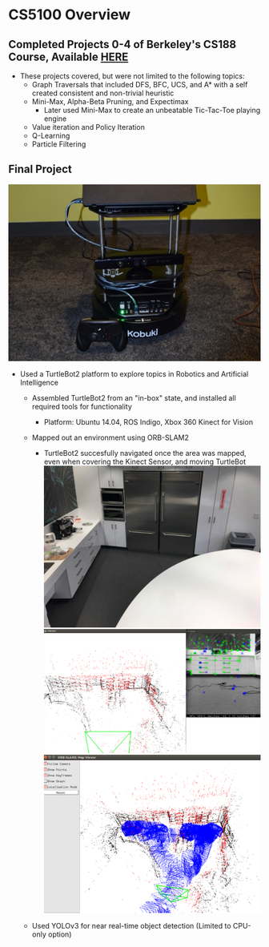 # CS5100 Overview

## Completed Projects 0-4 of Berkeley's CS188 Course, Available [HERE](http://inst.eecs.berkeley.edu/~cs188/pacman/project_overview.html)

* These projects covered, but were not limited to the following topics:
  * Graph Traversals that included DFS, BFC, UCS, and A* with a self created consistent and non-trivial heuristic
  * Mini-Max, Alpha-Beta Pruning, and Expectimax
    * Later used Mini-Max to create an unbeatable Tic-Tac-Toe playing engine
  * Value iteration and Policy Iteration
  * Q-Learning
  * Particle Filtering

## Final Project

[![](https://github.com/avp55/CS5100/blob/master/DSC_7044r.jpg)](#)


* Used a TurtleBot2 platform to explore topics in Robotics and Artificial Intelligence
  * Assembled TurtleBot2 from an "in-box" state, and installed all required tools for functionality
    * Platform: Ubuntu 14.04, ROS Indigo, Xbox 360 Kinect for Vision
  * Mapped out an environment using ORB-SLAM2
    * TurtleBot2 succesfully navigated once the area was mapped, even when covering the Kinect Sensor, and moving TurtleBot
  [![](https://github.com/avp55/CS5100/blob/master/kitchen1.png)](#)
  [![](https://github.com/avp55/CS5100/blob/master/startViewR.png)](#)
  [![](https://github.com/avp55/CS5100/blob/master/overhead2R.png)](#)
  
  * Used YOLOv3 for near real-time object detection (Limited to CPU-only option)
  


  
